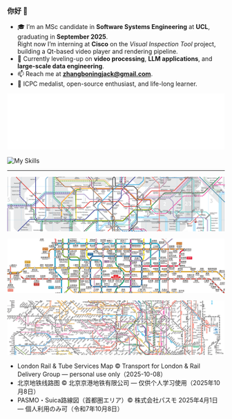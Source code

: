 ﻿### 你好 👋

- 🎓 I’m an MSc candidate in **Software Systems Engineering** at **UCL**, graduating in **September 2025**.  
  Right now I’m interning at **Cisco** on the *Visual Inspection Tool* project, building a Qt-based video player and rendering pipeline.
- 🌱 Currently leveling-up on **video processing**, **LLM applications**, and **large-scale data engineering**.
- 📫 Reach me at **zhangboningjack@gmail.com**.
- 🏅 ICPC medalist, open-source enthusiast, and life-long learner.

![Languages](./metrics.svg)

![My Skills](https://go-skill-icons.vercel.app/api/icons?i=cpp,c,java,python,javascript,typescript,html,qt,nodejs,mysql,mongodb,neo4j,tidb,spring,elementplus,flask,selenium,git,githubactions,nginx,ffmpeg,windows,ubuntu,kali,idea,cursor,audition,lightroom,photoshop,premiere)

---

<p align="center">
  <img src="assets/maps/cropped/london-centre.png" alt="London Rail &amp; Tube centre" />
</p>

<p align="center">
  <img src="assets/maps/cropped/beijing-centre.png" alt="Beijing Subway centre" />
</p>

<p align="center">
  <img src="assets/maps/cropped/tokyo-centre.png" alt="Tokyo Metro centre" />
</p>

- London Rail & Tube Services Map © Transport for London & Rail Delivery Group — personal use only（<!--MAP_UPDATE_DATE_EN-->2025-10-08<!--/MAP_UPDATE_DATE_EN-->）  
- 北京地铁线路图 © 北京京港地铁有限公司 — 仅供个人学习使用（<!--MAP_UPDATE_DATE_CN-->2025年10月8日<!--/MAP_UPDATE_DATE_CN-->）  
- PASMO・Suica路線図（首都圏エリア）© 株式会社パスモ 2025年4月1日 — 個人利用のみ可（<!--MAP_UPDATE_DATE_JP-->令和7年10月8日<!--/MAP_UPDATE_DATE_JP-->）









